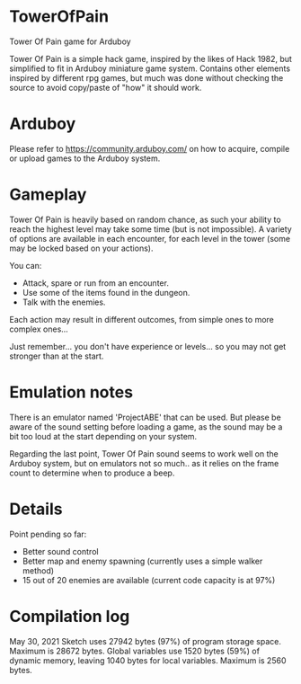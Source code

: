 # TowerOfPain

Tower Of Pain game for Arduboy

Tower Of Pain is a simple hack game, inspired by the likes of Hack 1982, but simplified to fit in Arduboy miniature game system.
Contains other elements inspired by different rpg games, but much was done without checking the source to avoid copy/paste of "how" it should work.

# Arduboy

Please refer to https://community.arduboy.com/ on how to acquire, compile or upload games to the Arduboy system.

# Gameplay

Tower Of Pain is heavily based on random chance, as such your ability to reach the highest level may take some time (but is not impossible). A variety of options are available in each encounter, for each level in the tower (some may be locked based on your actions).

You can:
- Attack, spare or run from an encounter.
- Use some of the items found in the dungeon.
- Talk with the enemies.

Each action may result in different outcomes, from simple ones to more complex ones...

Just remember... you don't have experience or levels... so you may not get stronger than at the start.

# Emulation notes

There is an emulator named 'ProjectABE' that can be used. But please be aware of the sound setting before loading a game, as the sound may be a bit too loud at the start depending on your system.

Regarding the last point, Tower Of Pain sound seems to work well on the Arduboy system, but on emulators not so much.. as it relies on the frame count to determine when to produce a beep.

# Details

Point pending so far:
- Better sound control
- Better map and enemy spawning (currently uses a simple walker method)
- 15 out of 20 enemies are available (current code capacity is at 97%)

# Compilation log

May 30, 2021
Sketch uses 27942 bytes (97%) of program storage space. Maximum is 28672 bytes.
Global variables use 1520 bytes (59%) of dynamic memory, leaving 1040 bytes for local variables. Maximum is 2560 bytes.
